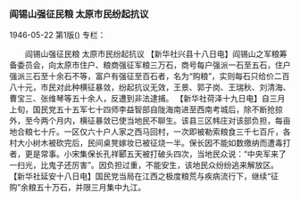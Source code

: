 ### 阎锡山强征民粮  太原市民纷起抗议

1946-05-22
第1版()
专栏：

　　阎锡山强征民粮
    太原市民纷起抗议
    【新华社兴县十八日电】阎锡山之军粮筹备委员会，向太原市住户、粮商强征军粮三万石，商号每户强派一石至五石，住户强派三石至十余石不等，富户有强征至百石者，名为“购粮”，实则每石只给价二百八十元，市民对此种横征暴敛，纷起抗议无效，王景、郭子岗、王瑞秋、刘清海、曹宝三、张维琴等五十余人，反遭到非法逮捕。
    【新华社荷泽十九日电】自三月上旬，国民党五十五军七十四师李益智部自陇海南进至西南考城后，除不断抢掠外，至今两个月内，横征暴敛已使当地民不聊生。该县三区帏庄对该部负担，每亩地合粮七十斤。一区仅六十户人家之西马回村，一次即被勒索粮食三千七百斤，各村大小树木被砍完后，民间桌凳嫁妆已被征烧一半。保长因不能如数缴纳而遭毒打者，更是常事。小宋集保长孔祥郾五天被打破头四次，当地民众说：“中央军来了一扫光，比鬼子还厉害”。因负担过重，不能安生，该地民众纷纷逃来解放区。
    【新华社延安十八日电】国民党当局在江西之极度粮荒与疾病流行下，继续“征购”余粮五十万石，并限三月集中九江。
